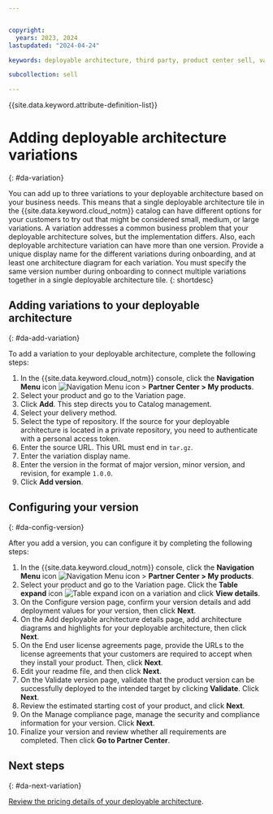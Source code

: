 ```yaml
---


copyright:
  years: 2023, 2024
lastupdated: "2024-04-24"

keywords: deployable architecture, third party, product center sell, variation, add variation, add version, deployable architecture version, partner center, partners, deployable architecture variation

subcollection: sell

---
```


{{site.data.keyword.attribute-definition-list}}

# Adding deployable architecture variations
{: #da-variation}

You can add up to three variations to your deployable architecture based on your business needs. This means that a single deployable architecture tile in the {{site.data.keyword.cloud_notm}} catalog can have different options for your customers to try out that might be considered small, medium, or large variations. A variation addresses a common business problem that your deployable architecture solves, but the implementation differs. Also, each deployable architecture variation can have more than one version. Provide a unique display name for the different variations during onboarding, and at least one architecture diagram for each variation. You must specify the same version number during onboarding to connect multiple variations together in a single deployable architecture tile.
{: shortdesc}

## Adding variations to your deployable architecture
{: #da-add-variation}

To add a variation to your deployable architecture, complete the following steps:

1. In the {{site.data.keyword.cloud_notm}} console, click the **Navigation Menu** icon ![Navigation Menu icon](../icons/icon_hamburger.svg "Menu") > **Partner Center > My products**.
1. Select your product and go to the Variation page.
1. Click **Add**. This step directs you to Catalog management.
1. Select your delivery method.
1. Select the type of repository. If the source for your deployable architecture is located in a private repository, you need to authenticate with a personal access token.
1. Enter the source URL. This URL must end in `tar.gz`.
1. Enter the variation display name.
1. Enter the version in the format of major version, minor version, and revision, for example `1.0.0`.
1. Click **Add version**.

## Configuring your version
{: #da-config-version}

After you add a version, you can configure it by completing the following steps:

1. In the {{site.data.keyword.cloud_notm}} console, click the **Navigation Menu** icon ![Navigation Menu icon](../icons/icon_hamburger.svg "Menu") > **Partner Center > My products**.
1. Select your product and go to the Variation page. Click the **Table expand** icon ![Table expand icon](../icons/table-expand.svg "Table expand") on a variation and click **View details**.
1. On the Configure version page, confirm your version details and add deployment values for your version, then click **Next**.
1. On the Add deployable architecture details page, add architecture diagrams and highlights for your deployable architecture, then click **Next**.
1. On the End user license agreements page, provide the URLs to the license agreements that your customers are required to accept when they install your product. Then, click **Next**.
1. Edit your readme file, and then click **Next**.
1. On the Validate version page, validate that the product version can be successfully deployed to the intended target by clicking **Validate**. Click **Next**.
1. Review the estimated starting cost of your product, and click **Next**.
1. On the Manage compliance page, manage the security and compliance information for your version. Click **Next**.
1. Finalize your version and review whether all requirements are completed. Then click **Go to Partner Center**.

## Next steps
{: #da-next-variation}

[Review the pricing details of your deployable architecture](/docs/sell?topic=sell-da-pricing&interface=ui).

